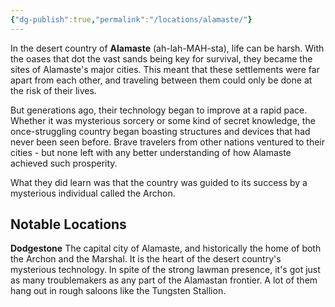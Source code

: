```yaml
---
{"dg-publish":true,"permalink":"/locations/alamaste/"}
---
```


In the desert country of **Alamaste** (ah-lah-MAH-sta), life can be harsh. With the oases that dot the vast sands being key for survival, they became the sites of Alamaste's major cities. This meant that these settlements were far apart from each other, and traveling between them could only be done at the risk of their lives.

But generations ago, their technology began to improve at a rapid pace. Whether it was mysterious sorcery or some kind of secret knowledge, the once-struggling country began boasting structures and devices that had never been seen before. Brave travelers from other nations ventured to their cities - but none left with any better understanding of how Alamaste achieved such prosperity.

What they did learn was that the country was guided to its success by a mysterious individual called the Archon.

## Notable Locations
**Dodgestone**
The capital city of Alamaste, and historically the home of both the Archon and the Marshal. It is the heart of the desert country's mysterious technology. In spite of the strong lawman presence, it's got just as many troublemakers as any part of the Alamastan frontier. A lot of them hang out in rough saloons like the Tungsten Stallion.